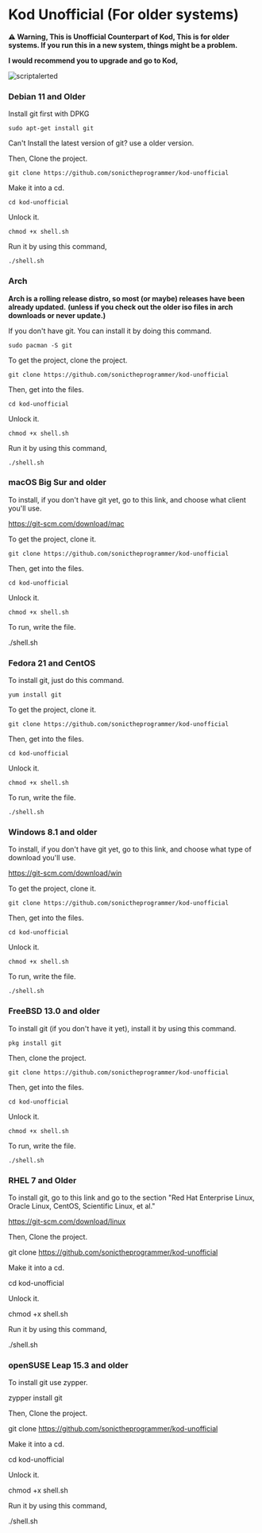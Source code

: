 # Kod Unofficial (For older systems)

**⚠ Warning, This is Unofficial Counterpart of Kod, This is for older systems. If you run this in a new system, things might be a problem.**

**I would recommend you to upgrade and go to Kod,**

![scriptalerted](https://github.com/sonictheprogrammer/kod-unofficial/assets/92324146/38c191b2-99af-4d0c-b899-074daa386117)

### Debian 11 and Older

Install git first with DPKG

`sudo apt-get install git` 

Can't Install the latest version of git? use a older version.

Then, Clone the project.

`git clone https://github.com/sonictheprogrammer/kod-unofficial`

Make it into a cd.

`cd kod-unofficial`

Unlock it. 

`chmod +x shell.sh`

Run it by using this command,

`./shell.sh`

### Arch

**Arch is a rolling release distro, so most (or maybe) releases have been already updated.** **(unless if you check out the older iso files in arch downloads or never update.)**

If you don't have git. You can install it by doing this command.

`sudo pacman -S git`

To get the project, clone the project.

`git clone https://github.com/sonictheprogrammer/kod-unofficial`

Then, get into the files.

`cd kod-unofficial`

Unlock it. 

`chmod +x shell.sh`

Run it by using this command,

`./shell.sh`

### macOS Big Sur and older

To install, if you don't have git yet, go to this link, and choose what client you'll use.

https://git-scm.com/download/mac

To get the project, clone it.

`git clone https://github.com/sonictheprogrammer/kod-unofficial`

Then, get into the files.

`cd kod-unofficial`

Unlock it. 

`chmod +x shell.sh`

To run, write the file.

./shell.sh

### Fedora 21 and CentOS

To install git, just do this command.

`yum install git`

To get the project, clone it.

`git clone https://github.com/sonictheprogrammer/kod-unofficial`

Then, get into the files.

`cd kod-unofficial`

Unlock it. 

`chmod +x shell.sh`

To run, write the file.

`./shell.sh`

### Windows 8.1 and older

To install, if you don't have git yet, go to this link, and choose what type of download you'll use.

https://git-scm.com/download/win

To get the project, clone it.

`git clone https://github.com/sonictheprogrammer/kod-unofficial`

Then, get into the files.

`cd kod-unofficial`

Unlock it. 

`chmod +x shell.sh`

To run, write the file.

`./shell.sh`

### FreeBSD 13.0 and older

To install git (if you don't have it yet), install it by using this command.

`pkg install git`

Then, clone the project.

`git clone https://github.com/sonictheprogrammer/kod-unofficial`

Then, get into the files.

`cd kod-unofficial`

Unlock it. 

`chmod +x shell.sh`

To run, write the file.

`./shell.sh`

### RHEL 7 and Older

To install git, go to this link and go to the section "Red Hat Enterprise Linux, Oracle Linux, CentOS, Scientific Linux, et al."

https://git-scm.com/download/linux

Then, Clone the project.

git clone https://github.com/sonictheprogrammer/kod-unofficial

Make it into a cd.

cd kod-unofficial

Unlock it.

chmod +x shell.sh

Run it by using this command,

./shell.sh

### openSUSE Leap 15.3 and older

To install git use zypper.

zypper install git

Then, Clone the project.

git clone https://github.com/sonictheprogrammer/kod-unofficial

Make it into a cd.

cd kod-unofficial

Unlock it.

chmod +x shell.sh

Run it by using this command,

./shell.sh





